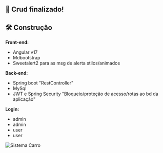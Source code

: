 ## 🚀 Crud finalizado!

## 🛠 Construção

**Front-end:**
- Angular v17
- Mdbootstrap
- Sweetalert2 para as msg de alerta stilos/animados
  
**Back-end:**
- Spring boot "RestController"
- MySql
- JWT e Spring Security "Bloqueio/proteção de acesso/rotas ao bd da aplicação"

**Login:** 
- admin 
- admin
- user
- user

![Sistema Carro](https://github.com/user-attachments/assets/5c1502f2-5286-4553-b09b-5c7855725479)
